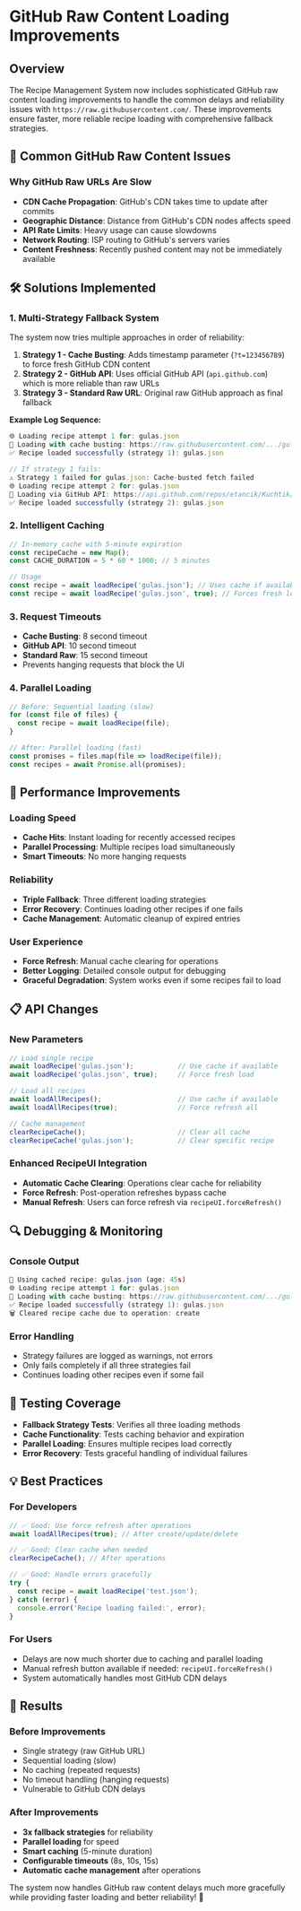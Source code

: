 # GitHub Raw Content Loading Improvements

## Overview

The Recipe Management System now includes sophisticated GitHub raw content loading improvements to handle the common delays and reliability issues with `https://raw.githubusercontent.com/`. These improvements ensure faster, more reliable recipe loading with comprehensive fallback strategies.

## 🚨 **Common GitHub Raw Content Issues**

### Why GitHub Raw URLs Are Slow
- **CDN Cache Propagation**: GitHub's CDN takes time to update after commits
- **Geographic Distance**: Distance from GitHub's CDN nodes affects speed
- **API Rate Limits**: Heavy usage can cause slowdowns
- **Network Routing**: ISP routing to GitHub's servers varies
- **Content Freshness**: Recently pushed content may not be immediately available

## 🛠️ **Solutions Implemented**

### 1. **Multi-Strategy Fallback System**

The system now tries multiple approaches in order of reliability:

1. **Strategy 1 - Cache Busting**: Adds timestamp parameter (`?t=123456789`) to force fresh GitHub CDN content
2. **Strategy 2 - GitHub API**: Uses official GitHub API (`api.github.com`) which is more reliable than raw URLs
3. **Strategy 3 - Standard Raw URL**: Original raw GitHub approach as final fallback

**Example Log Sequence:**
```javascript
🌐 Loading recipe attempt 1 for: gulas.json
🔄 Loading with cache busting: https://raw.githubusercontent.com/.../gulas.json?t=1757774376636
✅ Recipe loaded successfully (strategy 1): gulas.json

// If strategy 1 fails:
⚠️ Strategy 1 failed for gulas.json: Cache-busted fetch failed
🌐 Loading recipe attempt 2 for: gulas.json
🔗 Loading via GitHub API: https://api.github.com/repos/etancik/Kuchtik/contents/recipes/gulas.json
✅ Recipe loaded successfully (strategy 2): gulas.json
```

### 2. **Intelligent Caching**

```javascript
// In-memory cache with 5-minute expiration
const recipeCache = new Map();
const CACHE_DURATION = 5 * 60 * 1000; // 5 minutes

// Usage
const recipe = await loadRecipe('gulas.json'); // Uses cache if available
const recipe = await loadRecipe('gulas.json', true); // Forces fresh load
```

### 3. **Request Timeouts**

- **Cache Busting**: 8 second timeout
- **GitHub API**: 10 second timeout  
- **Standard Raw**: 15 second timeout
- Prevents hanging requests that block the UI

### 4. **Parallel Loading**

```javascript
// Before: Sequential loading (slow)
for (const file of files) {
  const recipe = await loadRecipe(file);
}

// After: Parallel loading (fast)
const promises = files.map(file => loadRecipe(file));
const recipes = await Promise.all(promises);
```

## 🚀 **Performance Improvements**

### Loading Speed
- **Cache Hits**: Instant loading for recently accessed recipes
- **Parallel Processing**: Multiple recipes load simultaneously
- **Smart Timeouts**: No more hanging requests

### Reliability
- **Triple Fallback**: Three different loading strategies
- **Error Recovery**: Continues loading other recipes if one fails
- **Cache Management**: Automatic cleanup of expired entries

### User Experience
- **Force Refresh**: Manual cache clearing for operations
- **Better Logging**: Detailed console output for debugging
- **Graceful Degradation**: System works even if some recipes fail to load

## 📋 **API Changes**

### New Parameters

```javascript
// Load single recipe
await loadRecipe('gulas.json');           // Use cache if available
await loadRecipe('gulas.json', true);     // Force fresh load

// Load all recipes  
await loadAllRecipes();                   // Use cache if available
await loadAllRecipes(true);               // Force refresh all

// Cache management
clearRecipeCache();                       // Clear all cache
clearRecipeCache('gulas.json');           // Clear specific recipe
```

### Enhanced RecipeUI Integration

- **Automatic Cache Clearing**: Operations clear cache for reliability
- **Force Refresh**: Post-operation refreshes bypass cache
- **Manual Refresh**: Users can force refresh via `recipeUI.forceRefresh()`

## 🔍 **Debugging & Monitoring**

### Console Output
```javascript
💾 Using cached recipe: gulas.json (age: 45s)
🌐 Loading recipe attempt 1 for: gulas.json
🔄 Loading with cache busting: https://raw.githubusercontent.com/.../gulas.json?t=1757774376636
✅ Recipe loaded successfully (strategy 1): gulas.json
🗑️ Cleared recipe cache due to operation: create
```

### Error Handling
- Strategy failures are logged as warnings, not errors
- Only fails completely if all three strategies fail
- Continues loading other recipes even if some fail

## 🧪 **Testing Coverage**

- **Fallback Strategy Tests**: Verifies all three loading methods
- **Cache Functionality**: Tests caching behavior and expiration
- **Parallel Loading**: Ensures multiple recipes load correctly
- **Error Recovery**: Tests graceful handling of individual failures

## 💡 **Best Practices**

### For Developers
```javascript
// ✅ Good: Use force refresh after operations
await loadAllRecipes(true); // After create/update/delete

// ✅ Good: Clear cache when needed
clearRecipeCache(); // After operations

// ✅ Good: Handle errors gracefully
try {
  const recipe = await loadRecipe('test.json');
} catch (error) {
  console.error('Recipe loading failed:', error);
}
```

### For Users
- Delays are now much shorter due to caching and parallel loading
- Manual refresh button available if needed: `recipeUI.forceRefresh()`
- System automatically handles most GitHub CDN delays

## 🎯 **Results**

### Before Improvements
- Single strategy (raw GitHub URL)
- Sequential loading (slow)
- No caching (repeated requests)
- No timeout handling (hanging requests)
- Vulnerable to GitHub CDN delays

### After Improvements
- **3x fallback strategies** for reliability
- **Parallel loading** for speed
- **Smart caching** (5-minute duration)
- **Configurable timeouts** (8s, 10s, 15s)
- **Automatic cache management** after operations

The system now handles GitHub raw content delays much more gracefully while providing faster loading and better reliability! 🚀
